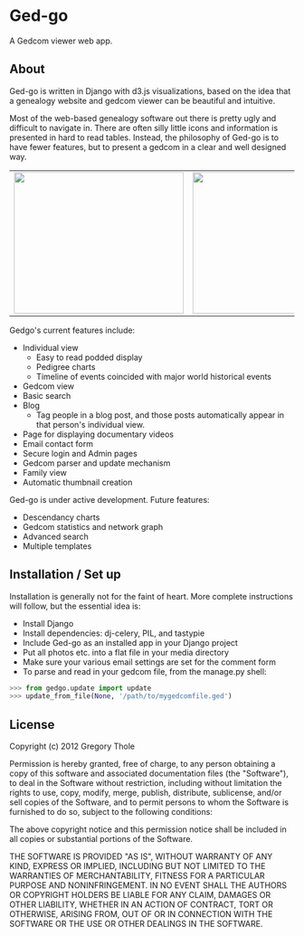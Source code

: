 Ged-go
=====

A Gedcom viewer web app.

About
---------------
Ged-go is written in Django with d3.js visualizations, based on the idea that a genealogy website and gedcom viewer can be beautiful and intuitive.

Most of the web-based genealogy software out there is pretty ugly and difficult to navigate in.  There are often silly little icons and information is presented in hard to read tables.  Instead, the philosophy of Ged-go is to have fewer features, but to present a gedcom in a clear and well designed way.

<table align=center>
  <tr><td>
    <a href="https://raw.github.com/gthole/gedgo/master/static/screenshots/individualview.png">
      <img src="https://raw.github.com/gthole/gedgo/master/static/screenshots/individualview.png" height=250 width=300>
    </a>
  </td><td>
    <a href="https://raw.github.com/gthole/gedgo/master/static/screenshots/timeline.png">
      <img src="https://raw.github.com/gthole/gedgo/master/static/screenshots/timeline.png" height=250 width=250>
    </a>
  </td></tr>
</table>


Gedgo's current features include:
* Individual view
   * Easy to read podded display
   * Pedigree charts
   * Timeline of events coincided with major world historical events
* Gedcom view
* Basic search
* Blog
   * Tag people in a blog post, and those posts automatically appear in that person's individual view.
* Page for displaying documentary videos
* Email contact form
* Secure login and Admin pages
* Gedcom parser and update mechanism
* Family view
* Automatic thumbnail creation


Ged-go is under active development.  Future features:
* Descendancy charts
* Gedcom statistics and network graph
* Advanced search
* Multiple templates
 
 
 
Installation / Set up
-----------
Installation is generally not for the faint of heart.  More complete instructions will follow, but the essential idea is:
* Install Django
* Install dependencies: dj-celery, PIL, and tastypie
* Include Ged-go as an installed app in your Django project
* Put all photos etc. into a flat file in your media directory
* Make sure your various email settings are set for the comment form
* To parse and read in your gedcom file, from the manage.py shell:

```python
>>> from gedgo.update import update
>>> update_from_file(None, '/path/to/mygedcomfile.ged')
```

License
----------
Copyright (c) 2012 Gregory Thole

Permission is hereby granted, free of charge, to any person obtaining a copy of this software and associated documentation files (the "Software"), to deal in the Software without restriction, including without limitation the rights to use, copy, modify, merge, publish, distribute, sublicense, and/or sell copies of the Software, and to permit persons to whom the Software is furnished to do so, subject to the following conditions:

The above copyright notice and this permission notice shall be included in all copies or substantial portions of the Software.

THE SOFTWARE IS PROVIDED "AS IS", WITHOUT WARRANTY OF ANY KIND, EXPRESS OR IMPLIED, INCLUDING BUT NOT LIMITED TO THE WARRANTIES OF MERCHANTABILITY, FITNESS FOR A PARTICULAR PURPOSE AND NONINFRINGEMENT. IN NO EVENT SHALL THE AUTHORS OR COPYRIGHT HOLDERS BE LIABLE FOR ANY CLAIM, DAMAGES OR OTHER LIABILITY, WHETHER IN AN ACTION OF CONTRACT, TORT OR OTHERWISE, ARISING FROM, OUT OF OR IN CONNECTION WITH THE SOFTWARE OR THE USE OR OTHER DEALINGS IN THE SOFTWARE.